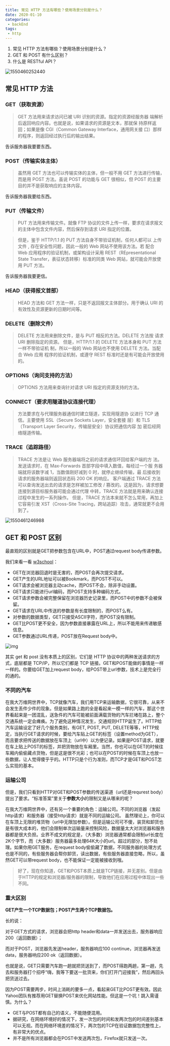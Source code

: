 ```yaml
---
title: 常见 HTTP 方法有哪些？使用场景分别是什么？
date: 2020-01-10
categories:
 - backEnd
tags:
 - http
---
```


1. 常见 HTTP 方法有哪些？使用场景分别是什么？
2. GET 和 POST 有什么区别？
3. 什么是 RESTful API？

![1550460252440](https://tva1.sinaimg.cn/large/007S8ZIlgy1gfmi41z07fj30ec07wwga.jpg)

## 常见 HTTP 方法

### GET（获取资源）

> GET 方法用来请求访问已被 URI 识别的资源。指定的资源经服务器 端解析后返回响应内容。也就是说，如果请求的资源是文本，那就保 持原样返回；如果是像 CGI（Common Gateway Interface，通用网关接 口）那样的程序，则返回经过执行后的输出结果。

告诉服务器我要要东西。



### POST（传输实体主体）

> 虽然用 GET 方法也可以传输实体的主体，但一般不用 GET 方法进行传输，而是用 POST 方法。虽说 POST 的功能与 GET 很相似，但 POST 的主要目的并不是获取响应的主体内容。

告诉服务器我要给东西。



### PUT（传输文件）

> PUT 方法用来传输文件。就像 FTP 协议的文件上传一样，要求在请求报文的主体中包含文件内容，然后保存到请求 URI 指定的位置。

> 但是，鉴于 HTTP/1.1 的 PUT 方法自身不带验证机制，任何人都可以 上传文件 , 存在安全性问题，因此一般的 Web 网站不使用该方法。若 配合 Web 应用程序的验证机制，或架构设计采用 REST（REpresentational State Transfer，表征状态转移）标准的同类 Web 网站，就可能会开放使用 PUT 方法。

告诉服务器我要更信。



### HEAD（获得报文首部）

> HEAD 方法和 GET 方法一样，只是不返回报文主体部分。用于确认 URI 的有效性及资源更新的日期时间等。



### DELETE（删除文件）

> DELETE 方法用来删除文件，是与 PUT 相反的方法。DELETE 方法按 请求 URI 删除指定的资源。 但是，HTTP/1.1 的 DELETE 方法本身和 PUT 方法一样不带验证机 制，所以一般的 Web 网站也不使用 DELETE 方法。当配合 Web 应用 程序的验证机制，或遵守 REST 标准时还是有可能会开放使用的。



### OPTIONS（询问支持的方法）

> OPTIONS 方法用来查询针对请求 URI 指定的资源支持的方法。



### CONNECT（要求用隧道协议连接代理）

> 方法要求在与代理服务器通信时建立隧道，实现用隧道协 议进行 TCP 通信。主要使用 SSL（Secure Sockets Layer，安全套接 层）和 TLS（Transport Layer Security，传输层安全）协议把通信内容 加 密后经网络隧道传输。



### TRACE（追踪路径）

> TRACE 方法是让 Web 服务器端将之前的请求通信环回给客户端的方 法。 发送请求时，在 Max-Forwards 首部字段中填入数值，每经过一个服 务器端就将该数字减 1，当数值刚好减到 0 时，就停止继续传输，最 后接收到请求的服务器端则返回状态码 200 OK 的响应。 客户端通过 TRACE 方法可以查询发送出去的请求是怎样被加工修改 / 篡改的。这是因为，请求想要连接到源目标服务器可能会通过代理 中转，TRACE 方法就是用来确认连接过程中发生的一系列操作。 但是，TRACE 方法本来就不怎么常用，再加上它容易引发 XST（Cross-Site Tracing，跨站追踪）攻击，通常就更不会用到了。





![1550461246988](https://tva1.sinaimg.cn/large/007S8ZIlgy1gfmi46xjj4j30iu0ae0ue.jpg)





## GET 和 POST 区别

最直观的区别就是GET把参数包含在URL中，POST通过request body传递参数。

我们来看一看 [w3school](http://www.w3school.com.cn/tags/html_ref_httpmethods.asp)：

- GET在浏览器回退时是无害的，而POST会再次提交请求。
- GET产生的URL地址可以被Bookmark，而POST不可以。
- GET请求会被浏览器主动cache，而POST不会，除非手动设置。
- GET请求只能进行url编码，而POST支持多种编码方式。
- GET请求参数会被完整保留在浏览器历史记录里，而POST中的参数不会被保留。
- GET请求在URL中传送的参数是有长度限制的，而POST么有。
- 对参数的数据类型，GET只接受ASCII字符，而POST没有限制。
- GET比POST更不安全，因为参数直接暴露在URL上，所以不能用来传递敏感信息。
- GET参数通过URL传递，POST放在Request body中。

![img](file:///Users/xu/Code/Notes/0%E5%86%99%E4%BB%A3%E7%A0%81%E5%95%A6%E7%AC%94%E8%AE%B0/%E6%B7%B1%E5%85%A5%E6%B5%85%E5%87%BA-HTTP/2-HTTP%20%E6%96%B9%E6%B3%95%E3%80%81%E9%9D%99%E6%80%81%E6%9C%8D%E5%8A%A1%E5%99%A8%E3%80%81RESTfulAPI/1-%E5%B8%B8%E8%A7%81%20HTTP%20%E6%96%B9%E6%B3%95%E5%8F%8A%E5%9C%BA%E6%99%AF.assets/1550472916971.png?lastModify=1591720608)

其实 get 和 post 没有本质上的区别，它们是 HTTP 协议中的两种发送请求的方式，底层都是 TCP/IP，所以它们都是 TCP 链接。GET和POST能做的事情是一样一样的。你要给GET加上request body，给POST带上url参数，技术上是完全行的通的。 

### 不同的汽车

在我大万维网世界中，TCP就像汽车，我们用TCP来运输数据，它很可靠，从来不会发生丢件少件的现象。但是如果路上跑的全是看起来一模一样的汽车，那这个世界看起来是一团混乱，送急件的汽车可能被前面满载货物的汽车拦堵在路上，整个交通系统一定会瘫痪。为了避免这种情况发生，交通规则HTTP诞生了。HTTP给汽车运输设定了好几个服务类别，有GET, POST, PUT, DELETE等等，HTTP规定，当执行GET请求的时候，要给汽车贴上GET的标签（设置method为GET），而且要求把传送的数据放在车顶上（url中）以方便记录。如果是POST请求，就要在车上贴上POST的标签，并把货物放在车厢里。当然，你也可以在GET的时候往车厢内偷偷藏点货物，但是这是很不光彩；也可以在POST的时候在车顶上也放一些数据，让人觉得傻乎乎的。HTTP只是个行为准则，而TCP才是GET和POST怎么实现的基本。

### 运输公司

但是，我们只看到HTTP对GET和POST参数的传送渠道（url还是requrest body）提出了要求。“标准答案”里关于**参数大小**的限制又是从哪来的呢？

在我大万维网世界中，还有另一个重要的角色：运输公司。不同的浏览器（发起http请求）和服务器（接受http请求）就是不同的运输公司。 虽然理论上，你可以在车顶上无限的堆货物（url中无限加参数）。但是运输公司可不傻，装货和卸货也是有很大成本的，他们会限制单次运输量来控制风险，数据量太大对浏览器和服务器都是很大负担。业界不成文的规定是，（大多数）浏览器通常都会限制url长度在2K个字节，而（大多数）服务器最多处理64K大小的url。超过的部分，恕不处理。如果你用GET服务，在request body偷偷藏了数据，不同服务器的处理方式也是不同的，有些服务器会帮你卸货，读出数据，有些服务器直接忽略，所以，虽然GET可以带request body，也不能保证一定能被接收到哦。

> 好了，现在你知道，GET和POST本质上就是TCP链接，并无差别。但是由于HTTP的规定和浏览器/服务器的限制，导致他们在应用过程中体现出一些不同。 

### 重大区别

**GET产生一个TCP数据包；POST产生两个TCP数据包。**

长的说：

对于GET方式的请求，浏览器会把http header和data一并发送出去，服务器响应200（返回数据）；

而对于POST，浏览器先发送header，服务器响应100 continue，浏览器再发送data，服务器响应200 ok（返回数据）。

也就是说，GET只需要汽车跑一趟就把货送到了，而POST得跑两趟，第一趟，先去和服务器打个招呼“嗨，我等下要送一批货来，你们打开门迎接我”，然后再回头把货送过去。

因为POST需要两步，时间上消耗的要多一点，看起来GET比POST更有效。因此Yahoo团队有推荐用GET替换POST来优化网站性能。但这是一个坑！跳入需谨慎。为什么？

- GET与POST都有自己的语义，不能随便混用。
- 据研究，在网络环境好的情况下，发一次包的时间和发两次包的时间差别基本可以无视。而在网络环境差的情况下，两次包的TCP在验证数据包完整性上，有非常大的优点。
- 并不是所有浏览器都会在POST中发送两次包，Firefox就只发送一次。